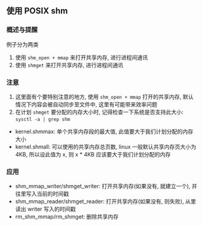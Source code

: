 ## 使用 POSIX shm

### 概述与提醒
例子分为两类
1. 使用 `shm_open + mmap` 来打开共享内存, 进行进程间通讯
2. 使用 `shmget` 来打开共享内存, 进行进程间通讯

### 注意
1. 这里面有个要特别注意的地方, 使用 `shm_open + mmap` 打开的共享内存, 默认情况下内容会被自动同步至文件中, 这里有可能带来效率问题
2. 在计划 `shmget` 要分配的内存大小时, 记得检查一下系统是否支持此大小: `sysctl -a | grep shm`
  * kernel.shmmax: 单个共享内存段的最大值, 此值要大于我们计划分配的内存大小
  * kernel.shmall: 可以使用的共享内存总页数, linux 一般默认共享内存页大小为 4KB, 所以设此值为 x, 则 x * 4KB 应该要大于我们计划分配的内存

### 应用
* shm_mmap_writer/shmget_writer: 打开共享内存(如果没有, 就建立一个), 并往里写入当前的时间戳
* shm_mmap_reader/shmget_reader: 打开共享内存(如果没有, 则失败), 从里读出 writer 写入的时间戳
* rm_shm_mmap/rm_shmget: 删除共享内存
